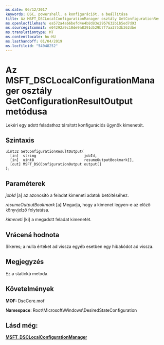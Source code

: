 ```yaml
---
ms.date: 06/12/2017
keywords: DSC, powershell, a konfigurációt, a beállítása
title: Az MSFT_DSCLocalConfigurationManager osztály GetConfigurationResultOutput metódusa
ms.openlocfilehash: ea572a4a66befd4e4b8d83e2957632b1b5ed7d93
ms.sourcegitcommit: e04292a9c10de9a8391d529b7f7aa3753b362dbe
ms.translationtype: MT
ms.contentlocale: hu-HU
ms.lasthandoff: 01/04/2019
ms.locfileid: "54048252"
---
```

# <a name="getconfigurationresultoutput-method-of-the-msftdsclocalconfigurationmanager-class"></a>Az MSFT_DSCLocalConfigurationManager osztály GetConfigurationResultOutput metódusa

Lekéri egy adott feladathoz társított konfigurációs ügynök kimenetét.

## <a name="syntax"></a>Szintaxis

```mof
uint32 GetConfigurationResultOutput(
  [in]  string                      jobId,
  [in]  uint8                       resumeOutputBookmark[],
  [out] MSFT_DSCConfigurationOutput output[]
);
```

## <a name="parameters"></a>Paraméterek

*jobId* \[a\] az azonosító a feladat kimeneti adatok betöltéséhez.

*resumeOutputBookmark* \[a\] Megadja, hogy a kimenet legyen-e az előző könyvjelző folytatása.

*kimeneti* \[ki\] a megadott feladat kimenetét.

## <a name="return-value"></a>Vrácená hodnota

Sikeres; a nulla értéket ad vissza egyéb esetben egy hibakódot ad vissza.

## <a name="remarks"></a>Megjegyzés

Ez a statická metoda.

## <a name="requirements"></a>Követelmények

**MOF:** DscCore.mof

**Namespace**: Root\Microsoft\Windows\DesiredStateConfiguration

## <a name="see-also"></a>Lásd még:

[**MSFT_DSCLocalConfigurationManager**](msft-dsclocalconfigurationmanager.md)